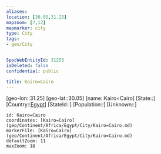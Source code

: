 ```yaml
---
aliases: 
location: [30.05,31.25]
mapzoom: [7,12] 
mapmarker: city 
type: City
tags:
- geo/City


SpocWebEntityId: 31253
isDeleted: false
confidential: public

title: Kairo=Cairo
---
```

[geo-lon::31.25]
[geo-lat::30.05]
[name::Kairo=Cairo]
[State::]
[Country::[Egypt](geo/Continent/Africa/Egypt.md)]
[StateId::]
[Population::]
[Unknown::]


```leaflet
id: Kairo=Cairo
coordinates: [Kairo=Cairo](geo/Continent/Africa/Egypt/City/Kairo=Cairo.md)
markerFile: [Kairo=Cairo](geo/Continent/Africa/Egypt/City/Kairo=Cairo.md)
defaultZoom: 11 
maxZoom: 18
```


